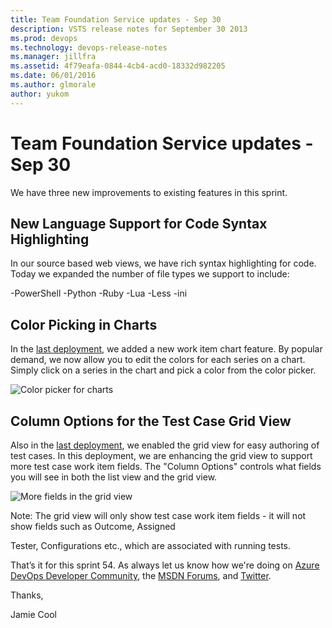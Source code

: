 ```yaml
---
title: Team Foundation Service updates - Sep 30
description: VSTS release notes for September 30 2013
ms.prod: devops
ms.technology: devops-release-notes
ms.manager: jillfra
ms.assetid: 4f79eafa-0844-4cb4-acd0-18332d982205
ms.date: 06/01/2016
ms.author: glmorale
author: yukom
---
```


# Team Foundation Service updates - Sep 30

We have three new improvements to existing features in this sprint.

## New Language Support for Code Syntax Highlighting

In our source based web views, we have rich syntax highlighting for code. Today we expanded the number of file types we support to include:

-PowerShell
-Python
-Ruby
-Lua
-Less
-ini

## Color Picking in Charts

In the [last deployment](../2013/sep-09-team-services.md), we added a new work item chart feature. By popular demand, we now allow you to edit the colors for each series on a chart. Simply click on a series in the chart and pick a color from the color picker.

![Color picker for charts](_img/9_30_01.png)

## Column Options for the Test Case Grid View

Also in the [last deployment](../2013/sep-09-team-services.md), we enabled the grid view for easy authoring of test cases. In this deployment, we are enhancing the grid view to support more test case work item fields. The "Column Options" controls what fields you will see in both the list view and the grid view.

![More fields in the grid view](_img/9_30_02.png)

Note: The grid view will only show test case work item fields - it will not show fields such as Outcome, Assigned 

Tester, Configurations etc., which are associated with running tests.

That’s it for this sprint 54. As always let us know how we're doing on [Azure DevOps Developer Community](https://developercommunity.visualstudio.com/spaces/21/index.html), the [MSDN Forums](https://social.msdn.microsoft.com/Forums/TFService/threads), and [Twitter](https://twitter.com/search?q=%23tfservice).

Thanks,

Jamie Cool
